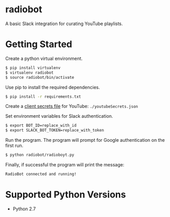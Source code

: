 radiobot
========

A basic Slack integration for curating YouTube playlists.

Getting Started
===============

Create a python virtual environment.

```bash
$ pip install virtualenv
$ virtualenv radiobot
$ source radiobot/bin/activate
```

Use pip to install the required dependencies.

```bash
$ pip install -r requirements.txt
```

Create a [client secrets file](https://developers.google.com/api-client-library/python/guide/aaa_client_secrets) for YouTube:  `./youtubeSecrets.json`

Set environment variables for Slack authentication.

```bash
$ export BOT_ID=replace_with_id
$ export SLACK_BOT_TOKEN=replace_with_token
```

Run the program. The program will prompt for Google authentication on the first run.

```bash
$ python radiobot/radioboyt.py
```

Finally, if successful the program will print the message:

```bash
RadioBot connected and running!
```

Supported Python Versions
=========================

* Python 2.7

